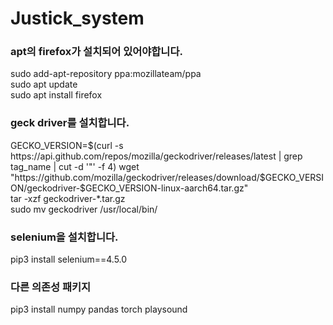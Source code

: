 # Justick_system

### apt의 firefox가 설치되어 있어야합니다.
sudo add-apt-repository ppa:mozillateam/ppa  
sudo apt update  
sudo apt install firefox  

### geck driver를 설치합니다.
GECKO_VERSION=$(curl -s https://api.github.com/repos/mozilla/geckodriver/releases/latest | grep tag_name | cut -d '"' -f 4)  
wget "https://github.com/mozilla/geckodriver/releases/download/$GECKO_VERSION/geckodriver-$GECKO_VERSION-linux-aarch64.tar.gz"  
tar -xzf geckodriver-*.tar.gz  
sudo mv geckodriver /usr/local/bin/  

### selenium을 설치합니다.
pip3 install selenium==4.5.0

### 다른 의존성 패키지
pip3 install numpy pandas torch playsound
